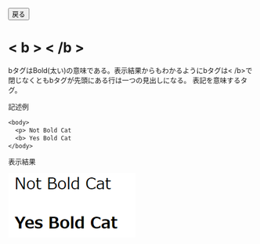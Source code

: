 <button type="button" onclick="history.back()">戻る</button>


# < b > < /b >
bタグはBold(太い)の意味である。表示結果からもわかるようにbタグは< /b>で閉じなくともbタグが先頭にある行は一つの見出しになる。
表記を意味するタグ。

記述例 [](変更しない)

```
<body>
  <p> Not Bold Cat
  <b> Yes Bold Cat
</body>
```

表示結果　[](変更しない)

![](../goto/b.png)
